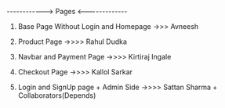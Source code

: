 ------------> Pages <-------------


1) Base Page Without Login and Homepage ->>> Avneesh

2) Product Page ->>>> Rahul Dudka

3) Navbar and Payment Page ->>>> Kirtiraj Ingale

4) Checkout Page ->>>> Kallol Sarkar

5) Login and SignUp page + Admin Side ->>>> Sattan Sharma + Collaborators(Depends)

